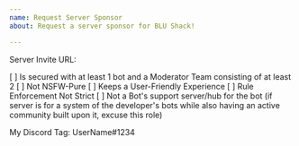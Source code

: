 ```yaml
---
name: Request Server Sponsor
about: Request a server sponsor for BLU Shack!

---
```


Server Invite URL: 

[ ] Is secured with at least 1 bot and a Moderator Team consisting of at least 2
[ ] Not NSFW-Pure
[ ] Keeps a User-Friendly Experience
[ ] Rule Enforcement Not Strict
[ ] Not a Bot's support server/hub for the bot (if server is for a system of the developer's bots while also having an active community built upon it, excuse this role)

My Discord Tag: UserName#1234
